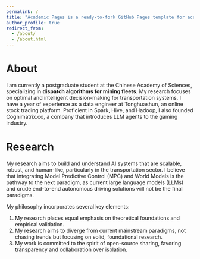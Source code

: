 ```yaml
---
permalink: /
title: "Academic Pages is a ready-to-fork GitHub Pages template for academic personal websites"
author_profile: true
redirect_from: 
  - /about/
  - /about.html
---
```

About
======
I am currently a postgraduate student at the Chinese Academy of Sciences, specializing in **dispatch algorithms for mining fleets**. My research focuses on optimal and intelligent decision-making for transportation systems. I have a year of experience as a data engineer at Tonghuashun, an online stock trading platform. Proficient in Spark, Hive, and Hadoop, I also founded Cognimatrix.co, a company that introduces LLM agents to the gaming industry.

Research
======
My research aims to build and understand AI systems that are scalable, robust, and human-like, particularly in the transportation sector. I believe that integrating Model Predictive Control (MPC) and World Models is the pathway to the next paradigm, as current large language models (LLMs) and crude end-to-end autonomous driving solutions will not be the final paradigms.

My philosophy incorporates several key elements:
1) My research places equal emphasis on theoretical foundations and empirical validation.
2) My research aims to diverge from current mainstream paradigms, not chasing trends but focusing on solid, foundational research.
3) My work is committed to the spirit of open-source sharing, favoring transparency and collaboration over isolation.

